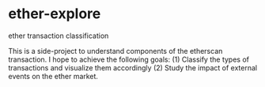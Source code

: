 # ether-explore
ether transaction classification

This is a side-project to understand components of the etherscan transaction. I hope to achieve the following goals:
(1) Classify the types of transactions and visualize them accordingly
(2) Study the impact of external events on the ether market.

